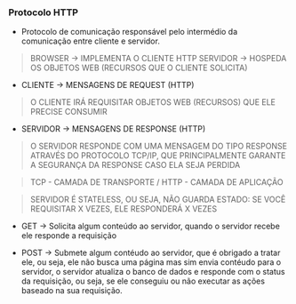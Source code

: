 ### Protocolo HTTP

- Protocolo de comunicação responsável pelo intermédio da comunicação entre cliente e servidor.

> BROWSER -> IMPLEMENTA O CLIENTE HTTP
> SERVIDOR -> HOSPEDA OS OBJETOS WEB (RECURSOS QUE O CLIENTE SOLICITA)

- CLIENTE -> MENSAGENS DE REQUEST (HTTP)
> O CLIENTE IRÁ REQUISITAR OBJETOS WEB (RECURSOS) QUE ELE PRECISE CONSUMIR

- SERVIDOR -> MENSAGENS DE RESPONSE (HTTP)
> O SERVIDOR RESPONDE COM UMA MENSAGEM DO TIPO RESPONSE ATRAVÉS DO PROTOCOLO TCP/IP, QUE PRINCIPALMENTE GARANTE A SEGURANÇA DA RESPONSE CASO ELA SEJA PERDIDA

> TCP - CAMADA DE TRANSPORTE / HTTP - CAMADA DE APLICAÇÃO

> SERVIDOR É STATELESS, OU SEJA, NÃO GUARDA ESTADO: SE VOCÊ REQUISITAR X VEZES, ELE RESPONDERÁ X VEZES

- GET -> Solicita algum conteúdo ao servidor, quando o servidor recebe ele responde a requisição

- POST ->  Submete algum contéudo ao servidor, que é obrigado a tratar ele, ou seja, ele não busca uma página mas sim envia contéudo para o servidor, o servidor atualiza o banco de dados e responde com o status da requisição, ou seja, se ele conseguiu ou não executar as ações baseado na sua requisição.




